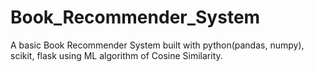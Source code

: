 # Book_Recommender_System
A basic Book Recommender System built with python(pandas, numpy), scikit, flask using ML algorithm of Cosine Similarity.
